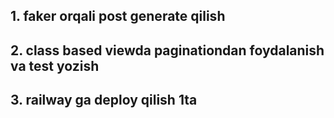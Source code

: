 ## 1. faker orqali post generate qilish
## 2. class based viewda paginationdan foydalanish va test yozish
## 3. railway ga deploy qilish 1ta